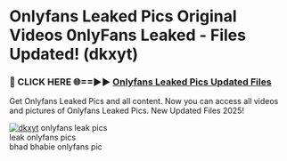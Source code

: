 # Onlyfans Leaked Pics Original Videos 0nlyFans Leaked - Files Updated! (dkxyt)

<h3>🔴 CLICK HERE 🌐==►► <a href="https://tinyurl.com/4seja8ks" rel="nofollow">Onlyfans Leaked Pics Updated Files</a></h3>

Get Onlyfans Leaked Pics and all content. Now you can access all videos and pictures of Onlyfans Leaked Pics. New Updated Files 2025!

[![dkxyt](https://i.imgur.com/EWjZXRe.gif)](https://tinyurl.com/4seja8ks)
onlyfans leak pics<br>
leak onlyfans pics<br>
bhad bhabie onlyfans pic